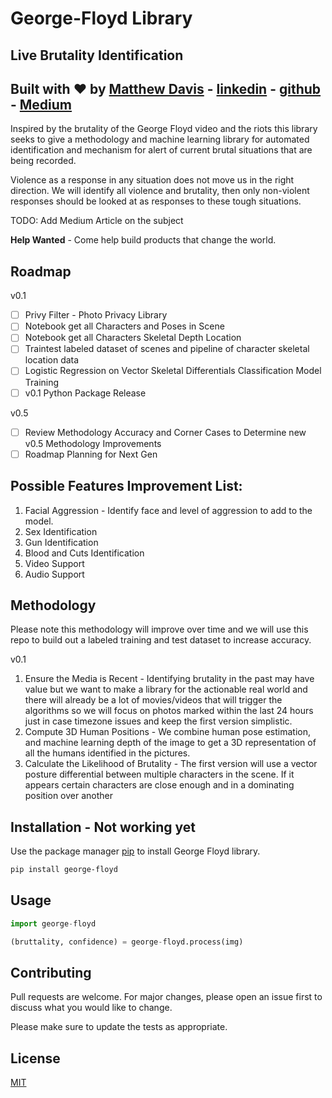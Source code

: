 # George-Floyd Library
## Live Brutality Identification  
## Built with :heart: by [Matthew Davis](https://www.linkedin.com/in/tech-lead-matt-davis/) - [linkedin](https://www.linkedin.com/in/tech-lead-matt-davis/) - [github](https://github.com/Deamoner) - [Medium](https://medium.com/@mdavis_71283)

Inspired by the brutality of the George Floyd video and the riots this library seeks to give a methodology and machine learning library for automated identification and mechanism for alert of current brutal situations that are being recorded.

Violence as a response in any situation does not move us in the right direction. We will identify all violence and brutality, then only non-violent responses should be looked at as responses to these tough situations.

TODO: Add Medium Article on the subject

**Help Wanted** - Come help build products that change the world. 

## Roadmap

v0.1
- [ ] Privy Filter - Photo Privacy Library
- [ ] Notebook get all Characters and Poses in Scene
- [ ] Notebook get all Characters Skeletal Depth Location
- [ ] Traintest labeled dataset of scenes and pipeline of character skeletal location data
- [ ] Logistic Regression on Vector Skeletal Differentials Classification Model Training
- [ ] v0.1 Python Package Release

v0.5
- [ ] Review Methodology Accuracy and Corner Cases to Determine new v0.5 Methodology Improvements
- [ ] Roadmap Planning for Next Gen

## Possible Features Improvement List:
1. Facial Aggression - Identify face and level of aggression to add to the model.
2. Sex Identification
2. Gun Identification
3. Blood and Cuts Identification
4. Video Support
5. Audio Support  



## Methodology

Please note this methodology will improve over time and we will use this repo to build out a labeled training and test dataset to increase accuracy.

v0.1
1. Ensure the Media is Recent  - Identifying brutality in the past may have value but we want to make a library for the actionable real world and there will already be a lot of movies/videos that will trigger the algorithms so we will focus on photos marked within the last 24 hours just in case timezone issues and keep the first version simplistic.
2. Compute 3D Human Positions - We combine human pose estimation, and machine learning depth of the image to get a 3D representation of all the humans identified in the pictures.
3. Calculate the Likelihood of Brutality - The first version will use a vector posture differential between multiple characters in the scene. If it appears certain characters are close enough and in a dominating position over another



## Installation - Not working yet

Use the package manager [pip](https://pip.pypa.io/en/stable/) to install George Floyd library.

```bash
pip install george-floyd
```

## Usage

```python
import george-floyd

(bruttality, confidence) = george-floyd.process(img)

```

## Contributing
Pull requests are welcome. For major changes, please open an issue first to discuss what you would like to change.

Please make sure to update the tests as appropriate.

## License
[MIT](https://choosealicense.com/licenses/mit/)
